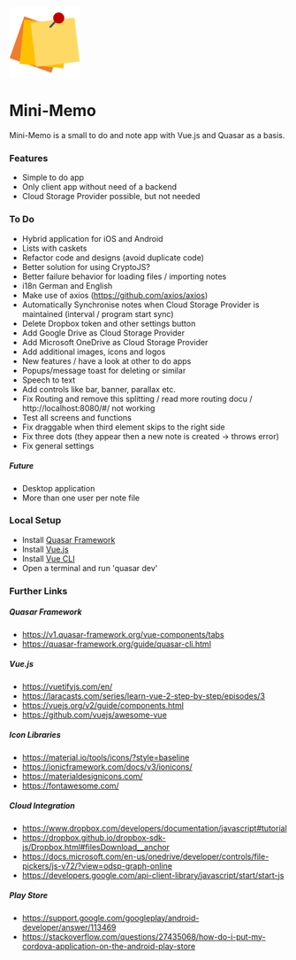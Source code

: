 ![Alt text](/src/statics/logo_three_post_its/three_post_its_128x128.png?raw=true "Mini-Memo Logo")  
# Mini-Memo

Mini-Memo is a small to do and note app with Vue.js and Quasar as a basis.

### Features
- Simple to do app
- Only client app without need of a backend
- Cloud Storage Provider possible, but not needed

### To Do 
- Hybrid application for iOS and Android
- Lists with caskets
- Refactor code and designs (avoid duplicate code)
- Better solution for using CryptoJS?
- Better failure behavior for loading files / importing notes
- i18n German and English
- Make use of axios (https://github.com/axios/axios)
- Automatically Synchronise notes when Cloud Storage Provider is maintained (interval / program start sync)
- Delete Dropbox token and other settings button
- Add Google Drive as Cloud Storage Provider
- Add Microsoft OneDrive as Cloud Storage Provider
- Add additional images, icons and logos
- New features / have a look at other to do apps
- Popups/message toast for deleting or similar
- Speech to text
- Add controls like bar, banner, parallax etc.
- Fix Routing and remove this splitting / read more routing docu / http://localhost:8080/#/ not working
- Test all screens and functions
- Fix draggable when third element skips to the right side
- Fix three dots (they appear then a new note is created -> throws error)
- Fix general settings

##### Future
- Desktop application
- More than one user per note file

### Local Setup
- Install [Quasar Framework](https://v1.quasar-framework.org/quasar-cli/installation)
- Install [Vue.js](https://vuejs.org/)
- Install [Vue CLI](https://cli.vuejs.org)
- Open a terminal and run 'quasar dev'

### Further Links

##### Quasar Framework
- https://v1.quasar-framework.org/vue-components/tabs
- https://quasar-framework.org/guide/quasar-cli.html

##### Vue.js
- https://vuetifyjs.com/en/
- https://laracasts.com/series/learn-vue-2-step-by-step/episodes/3
- https://vuejs.org/v2/guide/components.html
- https://github.com/vuejs/awesome-vue

##### Icon Libraries
- https://material.io/tools/icons/?style=baseline
- https://ionicframework.com/docs/v3/ionicons/
- https://materialdesignicons.com/
- https://fontawesome.com/

##### Cloud Integration
- https://www.dropbox.com/developers/documentation/javascript#tutorial
- https://dropbox.github.io/dropbox-sdk-js/Dropbox.html#filesDownload__anchor
- https://docs.microsoft.com/en-us/onedrive/developer/controls/file-pickers/js-v72/?view=odsp-graph-online
- https://developers.google.com/api-client-library/javascript/start/start-js

##### Play Store
- https://support.google.com/googleplay/android-developer/answer/113469
- https://stackoverflow.com/questions/27435068/how-do-i-put-my-cordova-application-on-the-android-play-store
